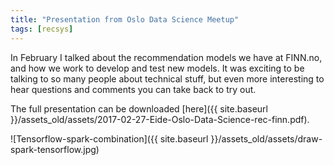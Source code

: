 ```yaml
---
title: "Presentation from Oslo Data Science Meetup"
tags: [recsys]
---
```


In February I talked about the recommendation models we have at FINN.no, and how we work to develop and test new models.
It was exciting to be talking to so many people about technical stuff,
but even more interesting to hear questions and comments you can take back to try out.

The full presentation can be downloaded [here]({{ site.baseurl }}/assets_old/assets/2017-02-27-Eide-Oslo-Data-Science-rec-finn.pdf).

![Tensorflow-spark-combination]({{ site.baseurl }}/assets_old/assets/draw-spark-tensorflow.jpg)
